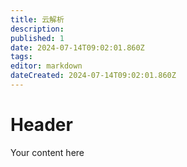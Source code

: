 ```yaml
---
title: 云解析
description: 
published: 1
date: 2024-07-14T09:02:01.860Z
tags: 
editor: markdown
dateCreated: 2024-07-14T09:02:01.860Z
---
```


# Header
Your content here